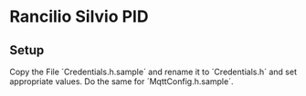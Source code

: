 # Rancilio Silvio PID

## Setup

Copy the File ´Credentials.h.sample´ and rename it to ´Credentials.h´ and set appropriate values.
Do the same for ´MqttConfig.h.sample´.
